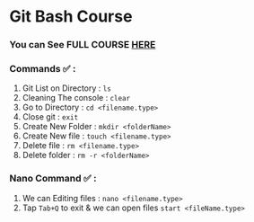 # Git Bash Course 
### You can See FULL COURSE [HERE](https://www.youtube.com/c/UltrasDzCoder?sub_confirmation=1) 



### Commands ✅ :
1. Git List on Directory : `ls` 
2. Cleaning The console : `clear`
3. Go to Directory  : `cd <filename.type>`
4. Close git   : `exit`
5. Create New Folder    : `mkdir <folderName>`
6. Create New file    : `touch <filename.type>`
7. Delete file    : `rm <filename.type>`
8. Delete folder    : `rm -r <folderName>`


### Nano Command ✅ :
1. We can Editing files  : `nano <filename.type>` 
2. Tap ```Tab+Q``` to exit & we can open files `start <fileName.type>`
